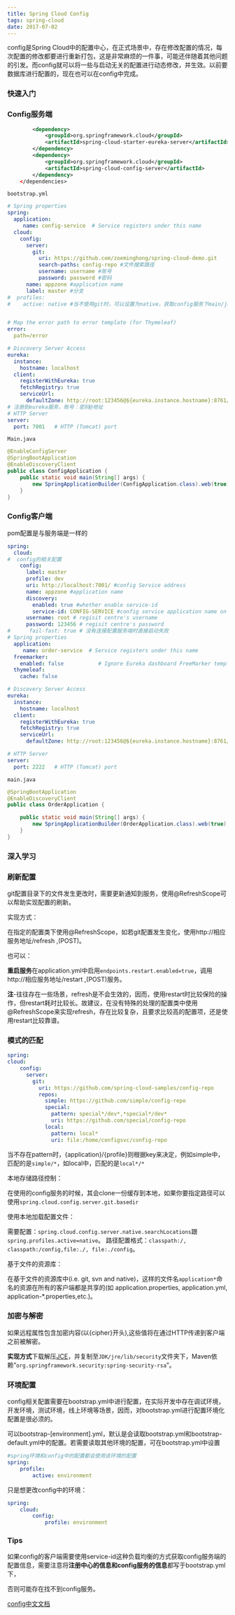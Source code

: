 ```yaml
---
title: Spring Cloud Config
tags: spring-cloud
date: 2017-07-02
---
```

config是Spring Cloud中的配置中心，在正式场景中，存在修改配置的情况，每次配置的修改都要进行重新打包，这是非常麻烦的一件事，可能还伴随着其他问题的引发。而config就可以将一些与启动无关的配置进行动态修改，并生效。以前要数据库进行配置的，现在也可以在config中完成。

<!-- more -->

### 快速入门

### Config服务端

```xml
 		<dependency>
            <groupId>org.springframework.cloud</groupId>
            <artifactId>spring-cloud-starter-eureka-server</artifactId>
		</dependency>    
        <dependency>
            <groupId>org.springframework.cloud</groupId>
            <artifactId>spring-cloud-config-server</artifactId>
        </dependency>
    </dependencies>
```

`bootstrap.yml`

```yaml
# Spring properties
spring:
  application:
     name: config-service  # Service registers under this name
  cloud:
    config:
      server:
        git:
          uri: https://github.com/zoeminghong/spring-cloud-demo.git
          search-paths: config-repo #文件搜索路径
          username: username #账号
          password: password #密码
      name: appzone #application name
      label: master #分支
#  profiles:
#    active: native #当不使用git时，可以设置为native，获取config服务下main/java/resources本地配置


# Map the error path to error template (for Thymeleaf)
error:
  path=/error

# Discovery Server Access
eureka:
  instance:
    hostname: localhost
  client:
    registerWithEureka: true
    fetchRegistry: true
    serviceUrl:
      defaultZone: http://root:123456@${eureka.instance.hostname}:8761/eureka/
# 注册到eureka服务，账号：密码@地址
# HTTP Server
server:
  port: 7001   # HTTP (Tomcat) port
```

`Main.java`

```java
@EnableConfigServer
@SpringBootApplication
@EnableDiscoveryClient
public class ConfigApplication {
    public static void main(String[] args) {
        new SpringApplicationBuilder(ConfigApplication.class).web(true).run(args);
    }
}
```

### Config客户端

pom配置是与服务端是一样的

```yaml
spring:
  cloud:
#  config的相关配置
    config:
      label: master
      profile: dev
      uri: http://localhost:7001/ #config Service address
      name: appzone #application name
      discovery:
        enabled: true #whether enable service-id
        service-id: CONFIG-SERVICE #config service application name on the eureka
      username: root # regisit centre's username
      password: 123456 # regisit centre's password
#      fail-fast: true # 没有连接配置服务端时直接启动失败
# Spring properties
  application:
     name: order-service  # Service registers under this name
  freemarker:
    enabled: false           # Ignore Eureka dashboard FreeMarker templates
  thymeleaf:
    cache: false

# Discovery Server Access
eureka:
  instance:
    hostname: localhost
  client:
    registerWithEureka: true
    fetchRegistry: true
    serviceUrl:
      defaultZone: http://root:123456@${eureka.instance.hostname}:8761/eureka/

# HTTP Server
server:
  port: 2222   # HTTP (Tomcat) port
```

`main.java`

```java
@SpringBootApplication
@EnableDiscoveryClient
public class OrderApplication {

    public static void main(String[] args) {
        new SpringApplicationBuilder(OrderApplication.class).web(true).run(args);
    }
}
```

### 深入学习

### 刷新配置

git配置目录下的文件发生更改时，需要更新通知到服务，使用@RefreshScope可以帮助实现配置的刷新。

实现方式：

在指定的配置类下使用@RefreshScope，如若git配置发生变化，使用http://相应服务地址/refresh ,(POST)。

也可以：

**重启服务**在application.yml中启用`endpoints.restart.enabled=true`，调用http://相应服务地址/restart ,(POST)服务。

**注**-往往存在一些场景，refresh是不会生效的，因而，使用restart时比较保险的操作，但restart耗时比较长。故建议，在没有特殊的处理的配置类中使用@RefreshScope来实现refresh，存在比较复杂，且要求比较高的配置项，还是使用restart比较靠谱。

### 模式的匹配

```yaml
spring:
cloud:
    config:
      server:
        git:
          uri: https://github.com/spring-cloud-samples/config-repo
          repos:
            simple: https://github.com/simple/config-repo
            special:
              pattern: special*/dev*,*special*/dev*
              uri: https://github.com/special/config-repo
            local:
              pattern: local*
              uri: file:/home/configsvc/config-repo
```

当不存在pattern时，{application}/{profile}则根据key来决定，例如simple中，匹配的是`simple/*`，如local中，匹配的是`local*/*`

本地存储路径控制：

在使用的config服务的时候，其会clone一份缓存到本地，如果你要指定路径可以使用`spring.cloud.config.server.git.basedir`

使用本地加载配置文件：

需要配置：`spring.cloud.config.server.native.searchLocations`跟`spring.profiles.active=native`。
路径配置格式：`classpath:/, classpath:/config,file:./, file:./config`。

基于文件的资源库：

在基于文件的资源库中(i.e. git, svn and native)，这样的文件名`application*`命名的资源在所有的客户端都是共享的(如 application.properties, application.yml, application-*.properties,etc.)。

### 加密与解密

如果远程属性包含加密内容(以{cipher}开头),这些值将在通过HTTP传递到客户端之前被解密。

**实现方式**下载解压[JCE](http://www.oracle.com/technetwork/java/javase/downloads/jce8-download-2133166.html)，并复制至`JDK/jre/lib/security`文件夹下，Maven依赖”`org.springframework.security:spring-security-rsa`”。

### 环境配置

config相关配置需要在bootstrap.yml中进行配置，在实际开发中存在调试环境，开发环境，测试环境，线上环境等场景，因而，对bootstrap.yml进行配置环境化配置是很必须的。

可以bootstrap-[environment].yml，默认是会读取bootstrap.yml和bootstrap-default.yml中的配置。若需要读取其他环境的配置，可在bootstrap.yml中设置

```yaml
#spring环境和config中的配置都会使用该环境的配置
spring:
	profile:
		active: environment
```

只是想更改config中的环境：

```yaml
spring:
	cloud:
		config:
			profile: environment
```

### Tips

如果config的客户端需要使用service-id这种负载均衡的方式获取config服务端的配置信息，需要注意将**注册中心的信息和config服务的信息**都写于bootstrap.yml下，

否则可能存在找不到config服务。

[config中文文档](http://www.cnblogs.com/powercto/p/6726991.html)